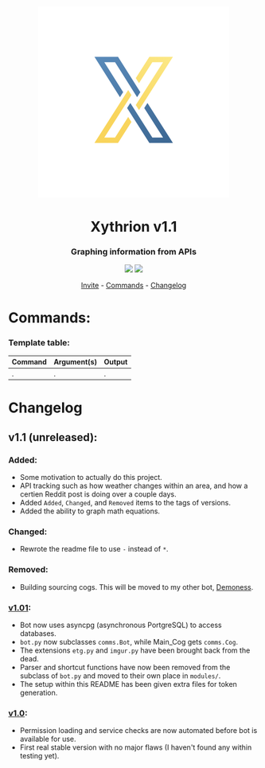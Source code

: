 <p align="center">
    <img src="/images/icon.png"/>
</p>

<h1 align="center">Xythrion v1.1</h1>

<h3 align="center">Graphing information from APIs</h3>

<p align="center">
    <img src="https://img.shields.io/apm/l/vim-mode.svg"/>
    <img src="https://img.shields.io/badge/python-3.7.4-green.svg">
</p>

<p align="center">
    <a href="https://discordapp.com/oauth2/authorize?client_id=591885341812850699&scope=bot&permissions=335400150">Invite</a> -
    <a href="#commands">Commands</a> -
    <a href="#changelog">Changelog</a>
</p>


# Commands:

### Template table:
|  Command  |  Argument(s)  |  Output  |
| ------------- | ------------- | ------------- |
|  .  |  .  |  .  |


# Changelog

## v1.1 (unreleased):

### Added:
- Some motivation to actually do this project.
- API tracking such as how weather changes within an area, and how a certien Reddit post is doing over a couple days.
- Added `Added`, `Changed`, and `Removed` items to the tags of versions.
- Added the ability to graph math equations.

### Changed:
- Rewrote the readme file to use `-` instead of `*`.

### Removed:
- Building sourcing cogs. This will be moved to my other bot, [Demoness](!https://www.github.com/Xithrius/Demoness).


### [v1.01](!https://github.com/Xithrius/Xythrion/releases/tag/v1.0.1):
* Bot now uses asyncpg (asynchronous PortgreSQL) to access databases.
* `bot.py` now subclasses `comms.Bot`, while Main_Cog gets `comms.Cog`. 
* The extensions `etg.py` and `imgur.py` have been brought back from the dead.
* Parser and shortcut functions have now been removed from the subclass of `bot.py` and moved to their own place in `modules/`.
* The setup within this README has been given extra files for token generation. 


### [v1.0](!https://github.com/Xithrius/Xythrion/releases/tag/v1.0):
* Permission loading and service checks are now automated before bot is available for use.
* First real stable version with no major flaws (I haven't found any within testing yet).